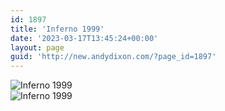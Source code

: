 ```yaml
---
id: 1897
title: 'Inferno 1999'
date: '2023-03-17T13:45:24+00:00'
layout: page
guid: 'http://new.andydixon.com/?page_id=1897'
---
```


![Inferno 1999](https://i0.wp.com/assets.g8x2.ldn.idrivee2-23.com/posters/Inferno%201999%2001.jpg?w=1200&ssl=1 "Inferno 1999")  
![Inferno 1999](https://i0.wp.com/assets.g8x2.ldn.idrivee2-23.com/posters/Inferno%201999%2002.jpg?w=1200&ssl=1 "Inferno 1999")